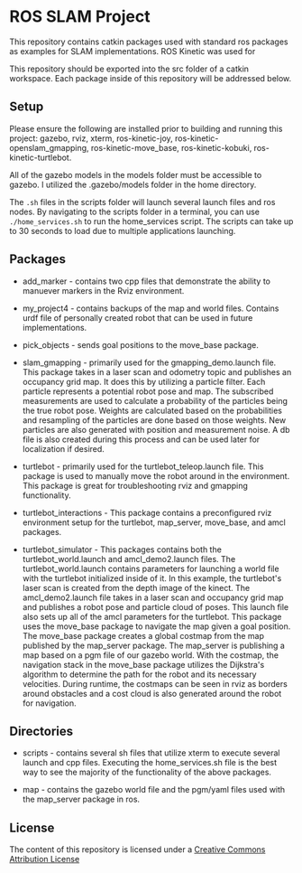 
# ROS SLAM Project
This repository contains catkin packages used with standard ros packages as examples for SLAM implementations. ROS Kinetic was used for 

This repository should be exported into the src folder of a catkin workspace. Each package inside of this repository will be addressed below.

## Setup

Please ensure the following are installed prior to building and running this project: gazebo, rviz, xterm, ros-kinetic-joy, ros-kinetic-openslam_gmapping, ros-kinetic-move_base, ros-kinetic-kobuki, ros-kinetic-turtlebot.

All of the gazebo models in the models folder must be accessible to gazebo. I utilized the .gazebo/models folder in the home directory.

The `.sh` files in the scripts folder will launch several launch files and ros nodes. By navigating to the scripts folder in a terminal, you can use `./home_services.sh` to run the home_services script. The scripts can take up to 30 seconds to load due to multiple applications launching. 

## Packages

* add_marker - contains two cpp files that demonstrate the ability to manuever markers in the Rviz environment.

* my_project4 - contains backups of the map and world files. Contains urdf file of personally created robot that can be used in future implementations.

* pick_objects - sends goal positions to the move_base package.

* slam_gmapping - primarily used for the gmapping_demo.launch file. This package takes in a laser scan and odometry topic and publishes an occupancy grid map. It does this by utilizing a particle filter. Each particle represents a potential robot pose and map. The subscribed measurements are used to calculate a probability of the particles being the true robot pose. Weights are calculated based on the probabilities and resampling of the particles are done based on those weights. New particles are also generated with position and measurement noise. A db file is also created during this process and can be used later for localization if desired.

* turtlebot - primarily used for the turtlebot_teleop.launch file. This package is used to manually move the robot around in the environment. This package is great for troubleshooting rviz and gmapping functionality.

* turtlebot_interactions - This package contains a preconfigured rviz environment setup for the turtlebot, map_server, move_base, and amcl packages.

* turtlebot_simulator - This packages contains both the turtlebot_world.launch and amcl_demo2.launch files. The turtlebot_world.launch contains parameters for launching a world file with the turtlebot initialized inside of it. In this example, the turtlebot's laser scan is created from the depth image of the kinect. The amcl_demo2.launch file takes in a laser scan and occupancy grid map and publishes a robot pose and particle cloud of poses. This launch file also sets up all of the amcl parameters for the turtlebot. This package uses the move_base package to navigate the map given a goal position. The move_base package creates a global costmap from the map published by the map_server package. The map_server is publishing a map based on a pgm file of our gazebo world. With the costmap, the navigation stack in the move_base package utilizes the Dijkstra's algorithm to determine the path for the robot and its necessary velocities. During runtime, the costmaps can be seen in rviz as borders around obstacles and a cost cloud is also generated around the robot for navigation.

## Directories

* scripts - contains several sh files that utilize xterm to execute several launch and cpp files. Executing the home_services.sh file is the best way to see the majority of the functionality of the above packages.

* map - contains the gazebo world file and the pgm/yaml files used with the map_server package in ros.


## License

The content of this repository is licensed under a [Creative Commons Attribution License](https://creativecommons.org/licenses/by/3.0/us/)
